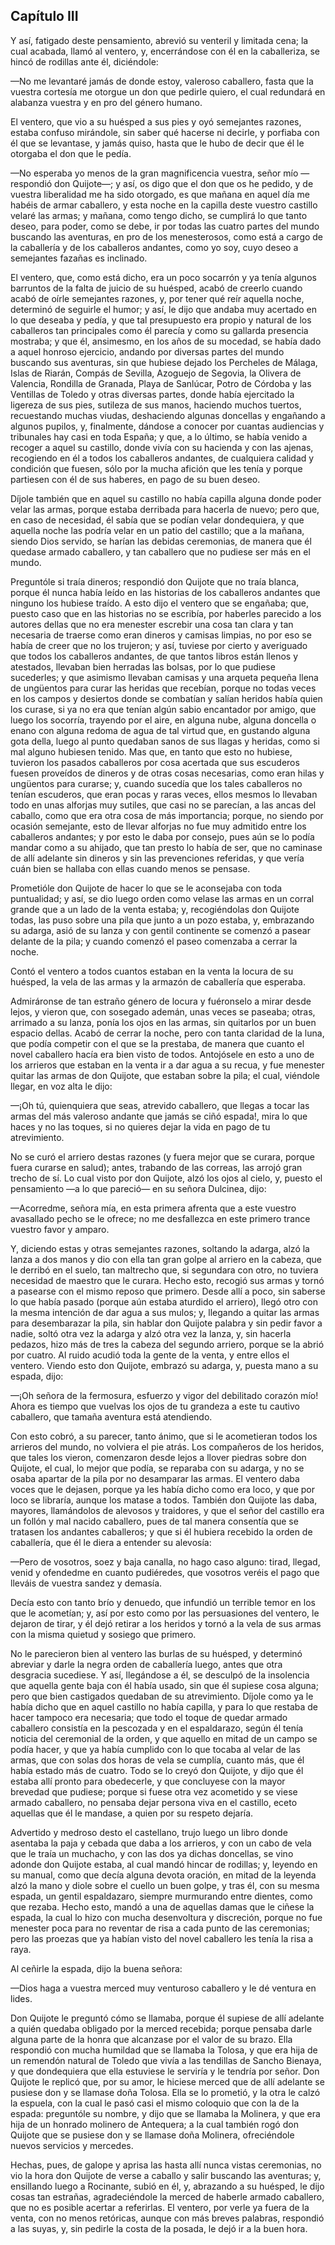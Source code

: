 Capítulo III
------------

Y así, fatigado deste pensamiento, abrevió su venteril y limitada cena; la cual acabada, llamó al ventero, y, encerrándose con él en la caballeriza, se hincó de rodillas ante él, diciéndole:

—No me levantaré jamás de donde estoy, valeroso caballero, fasta que la vuestra cortesía me otorgue un don que pedirle quiero, el cual redundará en alabanza vuestra y en pro del género humano.

El ventero, que vio a su huésped a sus pies y oyó semejantes razones, estaba confuso mirándole, sin saber qué hacerse ni decirle, y porfiaba con él que se levantase, y jamás quiso, hasta que le hubo de decir que él le otorgaba el don que le pedía.

—No esperaba yo menos de la gran magnificencia vuestra, señor mío —respondió don Quijote—; y así, os digo que el don que os he pedido, y de vuestra liberalidad me ha sido otorgado, es que mañana en aquel día me habéis de armar caballero, y esta noche en la capilla deste vuestro castillo velaré las armas; y mañana, como tengo dicho, se cumplirá lo que tanto deseo, para poder, como se debe, ir por todas las cuatro partes del mundo buscando las aventuras, en pro de los menesterosos, como está a cargo de la caballería y de los caballeros andantes, como yo soy, cuyo deseo a semejantes fazañas es inclinado.

El ventero, que, como está dicho, era un poco socarrón y ya tenía algunos barruntos de la falta de juicio de su huésped, acabó de creerlo cuando acabó de oírle semejantes razones, y, por tener qué reír aquella noche, determinó de seguirle el humor; y así, le dijo que andaba muy acertado en lo que deseaba y pedía, y que tal presupuesto era propio y natural de los caballeros tan principales como él parecía y como su gallarda presencia mostraba; y que él, ansimesmo, en los años de su mocedad, se había dado a aquel honroso ejercicio, andando por diversas partes del mundo buscando sus aventuras, sin que hubiese dejado los Percheles de Málaga, Islas de Riarán, Compás de Sevilla, Azoguejo de Segovia, la Olivera de Valencia, Rondilla de Granada, Playa de Sanlúcar, Potro de Córdoba y las Ventillas de Toledo y otras diversas partes, donde había ejercitado la ligereza de sus pies, sutileza de sus manos, haciendo muchos tuertos, recuestando muchas viudas, deshaciendo algunas doncellas y engañando a algunos pupilos, y, finalmente, dándose a conocer por cuantas audiencias y tribunales hay casi en toda España; y que, a lo último, se había venido a recoger a aquel su castillo, donde vivía con su hacienda y con las ajenas, recogiendo en él a todos los caballeros andantes, de cualquiera calidad y condición que fuesen, sólo por la mucha afición que les tenía y porque partiesen con él de sus haberes, en pago de su buen deseo.

Díjole también que en aquel su castillo no había capilla alguna donde poder velar las armas, porque estaba derribada para hacerla de nuevo; pero que, en caso de necesidad, él sabía que se podían velar dondequiera, y que aquella noche las podría velar en un patio del castillo; que a la mañana, siendo Dios servido, se harían las debidas ceremonias, de manera que él quedase armado caballero, y tan caballero que no pudiese ser más en el mundo.

Preguntóle si traía dineros; respondió don Quijote que no traía blanca, porque él nunca había leído en las historias de los caballeros andantes que ninguno los hubiese traído. A esto dijo el ventero que se engañaba; que, puesto caso que en las historias no se escribía, por haberles parecido a los autores dellas que no era menester escrebir una cosa tan clara y tan necesaria de traerse como eran dineros y camisas limpias, no por eso se había de creer que no los trujeron; y así, tuviese por cierto y averiguado que todos los caballeros andantes, de que tantos libros están llenos y atestados, llevaban bien herradas las bolsas, por lo que pudiese sucederles; y que asimismo llevaban camisas y una arqueta pequeña llena de ungüentos para curar las heridas que recebían, porque no todas veces en los campos y desiertos donde se combatían y salían heridos había quien los curase, si ya no era que tenían algún sabio encantador por amigo, que luego los socorría, trayendo por el aire, en alguna nube, alguna doncella o enano con alguna redoma de agua de tal virtud que, en gustando alguna gota della, luego al punto quedaban sanos de sus llagas y heridas, como si mal alguno hubiesen tenido. Mas que, en tanto que esto no hubiese, tuvieron los pasados caballeros por cosa acertada que sus escuderos fuesen proveídos de dineros y de otras cosas necesarias, como eran hilas y ungüentos para curarse; y, cuando sucedía que los tales caballeros no tenían escuderos, que eran pocas y raras veces, ellos mesmos lo llevaban todo en unas alforjas muy sutiles, que casi no se parecían, a las ancas del caballo, como que era otra cosa de más importancia; porque, no siendo por ocasión semejante, esto de llevar alforjas no fue muy admitido entre los caballeros andantes; y por esto le daba por consejo, pues aún se lo podía mandar como a su ahijado, que tan presto lo había de ser, que no caminase de allí adelante sin dineros y sin las prevenciones referidas, y que vería cuán bien se hallaba con ellas cuando menos se pensase.

Prometióle don Quijote de hacer lo que se le aconsejaba con toda puntualidad; y así, se dio luego orden como velase las armas en un corral grande que a un lado de la venta estaba; y, recogiéndolas don Quijote todas, las puso sobre una pila que junto a un pozo estaba, y, embrazando su adarga, asió de su lanza y con gentil continente se comenzó a pasear delante de la pila; y cuando comenzó el paseo comenzaba a cerrar la noche.

Contó el ventero a todos cuantos estaban en la venta la locura de su huésped, la vela de las armas y la armazón de caballería que esperaba.

Admiráronse de tan estraño género de locura y fuéronselo a mirar desde lejos, y vieron que, con sosegado ademán, unas veces se paseaba; otras, arrimado a su lanza, ponía los ojos en las armas, sin quitarlos por un buen espacio dellas. Acabó de cerrar la noche, pero con tanta claridad de la luna, que podía competir con el que se la prestaba, de manera que cuanto el novel caballero hacía era bien visto de todos. Antojósele en esto a uno de los arrieros que estaban en la venta ir a dar agua a su recua, y fue menester quitar las armas de don Quijote, que estaban sobre la pila; el cual, viéndole llegar, en voz alta le dijo:

—¡Oh tú, quienquiera que seas, atrevido caballero, que llegas a tocar las armas del más valeroso andante que jamás se ciñó espada!, mira lo que haces y no las toques, si no quieres dejar la vida en pago de tu atrevimiento.

No se curó el arriero destas razones (y fuera mejor que se curara, porque fuera curarse en salud); antes, trabando de las correas, las arrojó gran trecho de sí. Lo cual visto por don Quijote, alzó los ojos al cielo, y, puesto el pensamiento —a lo que pareció— en su señora Dulcinea, dijo:

—Acorredme, señora mía, en esta primera afrenta que a este vuestro avasallado pecho se le ofrece; no me desfallezca en este primero trance vuestro favor y amparo.

Y, diciendo estas y otras semejantes razones, soltando la adarga, alzó la lanza a dos manos y dio con ella tan gran golpe al arriero en la cabeza, que le derribó en el suelo, tan maltrecho que, si segundara con otro, no tuviera necesidad de maestro que le curara. Hecho esto, recogió sus armas y tornó a pasearse con el mismo reposo que primero. Desde allí a poco, sin saberse lo que había pasado (porque aún estaba aturdido el arriero), llegó otro con la mesma intención de dar agua a sus mulos; y, llegando a quitar las armas para desembarazar la pila, sin hablar don Quijote palabra y sin pedir favor a nadie, soltó otra vez la adarga y alzó otra vez la lanza, y, sin hacerla pedazos, hizo más de tres la cabeza del segundo arriero, porque se la abrió por cuatro. Al ruido acudió toda la gente de la venta, y entre ellos el ventero. Viendo esto don Quijote, embrazó su adarga, y, puesta mano a su espada, dijo:

—¡Oh señora de la fermosura, esfuerzo y vigor del debilitado corazón mío! Ahora es tiempo que vuelvas los ojos de tu grandeza a este tu cautivo caballero, que tamaña aventura está atendiendo.

Con esto cobró, a su parecer, tanto ánimo, que si le acometieran todos los arrieros del mundo, no volviera el pie atrás. Los compañeros de los heridos, que tales los vieron, comenzaron desde lejos a llover piedras sobre don Quijote, el cual, lo mejor que podía, se reparaba con su adarga, y no se osaba apartar de la pila por no desamparar las armas. El ventero daba voces que le dejasen, porque ya les había dicho como era loco, y que por loco se libraría, aunque los matase a todos. También don Quijote las daba, mayores, llamándolos de alevosos y traidores, y que el señor del castillo era un follón y mal nacido caballero, pues de tal manera consentía que se tratasen los andantes caballeros; y que si él hubiera recebido la orden de caballería, que él le diera a entender su alevosía:

—Pero de vosotros, soez y baja canalla, no hago caso alguno: tirad, llegad, venid y ofendedme en cuanto pudiéredes, que vosotros veréis el pago que lleváis de vuestra sandez y demasía.

Decía esto con tanto brío y denuedo, que infundió un terrible temor en los que le acometían; y, así por esto como por las persuasiones del ventero, le dejaron de tirar, y él dejó retirar a los heridos y tornó a la vela de sus armas con la misma quietud y sosiego que primero.

No le parecieron bien al ventero las burlas de su huésped, y determinó abreviar y darle la negra orden de caballería luego, antes que otra desgracia sucediese. Y así, llegándose a él, se desculpó de la insolencia que aquella gente baja con él había usado, sin que él supiese cosa alguna; pero que bien castigados quedaban de su atrevimiento. Díjole como ya le había dicho que en aquel castillo no había capilla, y para lo que restaba de hacer tampoco era necesaria; que todo el toque de quedar armado caballero consistía en la pescozada y en el espaldarazo, según él tenía noticia del ceremonial de la orden, y que aquello en mitad de un campo se podía hacer, y que ya había cumplido con lo que tocaba al velar de las armas, que con solas dos horas de vela se cumplía, cuanto más, que él había estado más de cuatro. Todo se lo creyó don Quijote, y dijo que él estaba allí pronto para obedecerle, y que concluyese con la mayor brevedad que pudiese; porque si fuese otra vez acometido y se viese armado caballero, no pensaba dejar persona viva en el castillo, eceto aquellas que él le mandase, a quien por su respeto dejaría.

Advertido y medroso desto el castellano, trujo luego un libro donde asentaba la paja y cebada que daba a los arrieros, y con un cabo de vela que le traía un muchacho, y con las dos ya dichas doncellas, se vino adonde don Quijote estaba, al cual mandó hincar de rodillas; y, leyendo en su manual, como que decía alguna devota oración, en mitad de la leyenda alzó la mano y diole sobre el cuello un buen golpe, y tras él, con su mesma espada, un gentil espaldazaro, siempre murmurando entre dientes, como que rezaba. Hecho esto, mandó a una de aquellas damas que le ciñese la espada, la cual lo hizo con mucha desenvoltura y discreción, porque no fue menester poca para no reventar de risa a cada punto de las ceremonias; pero las proezas que ya habían visto del novel caballero les tenía la risa a raya.

Al ceñirle la espada, dijo la buena señora:

—Dios haga a vuestra merced muy venturoso caballero y le dé ventura en lides.

Don Quijote le preguntó cómo se llamaba, porque él supiese de allí adelante a quién quedaba obligado por la merced recebida; porque pensaba darle alguna parte de la honra que alcanzase por el valor de su brazo. Ella respondió con mucha humildad que se llamaba la Tolosa, y que era hija de un remendón natural de Toledo que vivía a las tendillas de Sancho Bienaya, y que dondequiera que ella estuviese le serviría y le tendría por señor. Don Quijote le replicó que, por su amor, le hiciese merced que de allí adelante se pusiese don y se llamase doña Tolosa. Ella se lo prometió, y la otra le calzó la espuela, con la cual le pasó casi el mismo coloquio que con la de la espada: preguntóle su nombre, y dijo que se llamaba la Molinera, y que era hija de un honrado molinero de Antequera; a la cual también rogó don Quijote que se pusiese don y se llamase doña Molinera, ofreciéndole nuevos servicios y mercedes.

Hechas, pues, de galope y aprisa las hasta allí nunca vistas ceremonias, no vio la hora don Quijote de verse a caballo y salir buscando las aventuras; y, ensillando luego a Rocinante, subió en él, y, abrazando a su huésped, le dijo cosas tan estrañas, agradeciéndole la merced de haberle armado caballero, que no es posible acertar a referirlas. El ventero, por verle ya fuera de la venta, con no menos retóricas, aunque con más breves palabras, respondió a las suyas, y, sin pedirle la costa de la posada, le dejó ir a la buen hora.
